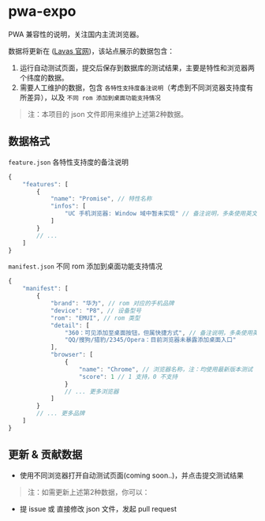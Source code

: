 # pwa-expo

PWA 兼容性的说明，关注国内主流浏览器。

数据将更新在 ([Lavas 官网](https://lavas.baidu.com/ready))，该站点展示的数据包含：

 1. 运行自动测试页面，提交后保存到数据库的测试结果，主要是特性和浏览器两个纬度的数据。
 2. 需要人工维护的数据，包含 `各特性支持度备注说明`（考虑到不同浏览器支持度有所差异），以及 `不同 rom 添加到桌面功能支持情况`

> 注：本项目的 json 文件即用来维护上述第2种数据。

## 数据格式

`feature.json` 各特性支持度的备注说明

``` javascript
{
    "features": [
        {
            "name": "Promise", // 特性名称
            "infos": [
                "UC 手机浏览器: Window 域中暂未实现" // 备注说明，多条使用英文逗号『,』分隔
            ]
        }
        // ...
    ]
}
```

`manifest.json` 不同 rom 添加到桌面功能支持情况

``` javascript
{
    "manifest": [
        {
            "brand": "华为", // rom 对应的手机品牌
            "device": "P8", // 设备型号
            "rom": "EMUI", // rom 类型
            "detail": [
                "360：可见添加至桌面按钮，但属快捷方式", // 备注说明，多条使用英文逗号『,』分隔
                "QQ/搜狗/猎豹/2345/Opera：目前浏览器未暴露添加桌面入口"
            ],
            "browser": [
                {
                    "name": "Chrome", // 浏览器名称，注：均使用最新版本测试
                    "score": 1 // 1 支持，0 不支持
                }
                // ... 更多浏览器
            ]
        }
        // ... 更多品牌
    ]
}
```

## 更新 & 贡献数据

- 使用不同浏览器打开自动测试页面(coming soon..)，并点击提交测试结果

> 注：如需更新上述第2种数据，你可以：

- 提 issue 或 直接修改 json 文件，发起 pull request


